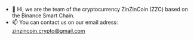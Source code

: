 - 👋 Hi, we are the team of the cryptocurrency ZinZinCoin (ZZC) based on the Binance Smart Chain.
- 📫 You can contact us on our email adress: zinzincoin.crypto@gmail.com

<!---
JOIN OUR DISCORD SERVER
--->
